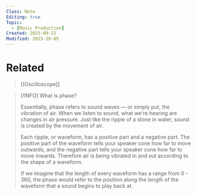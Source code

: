 ```yaml
---
Class: Note
Editing: true
Topic:
  - [Music Production]
Created: 2023-09-22
Modified: 2023-10-05
---
```


# Related

> [[Oscilloscope]]

> [!INFO] What is phase?
>
> Essentially, phase refers to sound waves — or simply put, the vibration of air. When we listen to sound, what we're hearing are changes in air pressure. Just like the ripple of a stone in water, sound is created by the movement of air.
>
> Each ripple, or waveform, has a positive part and a negative part. The positive part of the waveform tells your speaker cone how far to move outwards, and the negative part tells your speaker cone how far to move inwards. Therefore air is being vibrated in and out according to the shape of a waveform.
>
> If we imagine that the length of every waveform has a range from 0 - 360, the phase would refer to the position along the length of the waveform that a sound begins to play back at.
